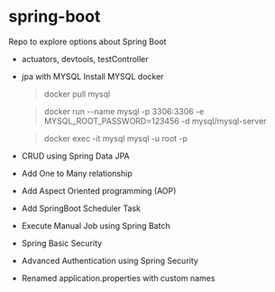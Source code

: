 # spring-boot

Repo to explore options about Spring Boot
 - actuators, devtools, testController
 - jpa with MYSQL 
    Install MYSQL docker
    > docker pull mysql
                    
    > docker run --name mysql -p 3306:3306 -e MYSQL_ROOT_PASSWORD=123456 -d mysql/mysql-server
    
    > docker exec -it mysql mysql -u root -p 
 - CRUD using Spring Data JPA
 - Add One to Many relationship
 - Add Aspect Oriented programming (AOP)
 - Add SpringBoot Scheduler Task
 - Execute Manual Job using Spring Batch
 - Spring Basic Security
 - Advanced Authentication using Spring Security
 - Renamed application.properties with custom names